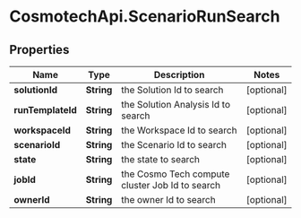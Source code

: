 # CosmotechApi.ScenarioRunSearch

## Properties

Name | Type | Description | Notes
------------ | ------------- | ------------- | -------------
**solutionId** | **String** | the Solution Id to search | [optional] 
**runTemplateId** | **String** | the Solution Analysis Id to search | [optional] 
**workspaceId** | **String** | the Workspace Id to search | [optional] 
**scenarioId** | **String** | the Scenario Id to search | [optional] 
**state** | **String** | the state to search | [optional] 
**jobId** | **String** | the Cosmo Tech compute cluster Job Id to search | [optional] 
**ownerId** | **String** | the owner Id to search | [optional] 


